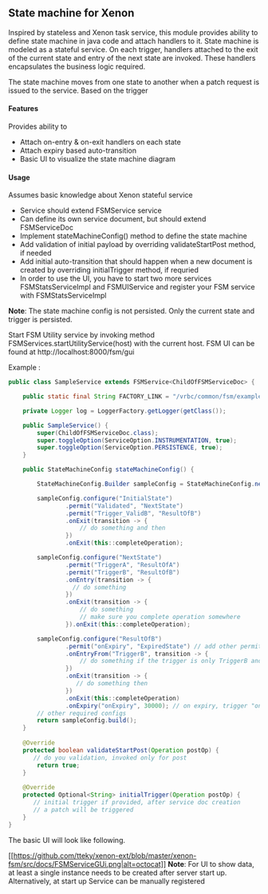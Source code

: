 ## State machine for Xenon

Inspired by stateless and Xenon task service, this module provides ability to define state machine in java code and attach handlers to it.
State machine is modeled as a stateful service. On each trigger, handlers attached to the exit of the current state and entry of the next state are invoked. 
These handlers encapsulates the business logic required.

The state machine moves from one state to another when a patch request is issued to the service.  Based on the trigger 


#### Features
Provides ability to 

- Attach on-entry & on-exit handlers on each state
- Attach expiry based auto-transition
- Basic UI to visualize the state machine diagram

#### Usage
Assumes basic knowledge about Xenon stateful service

- Service should extend FSMService service
- Can define its own service document, but should extend FSMServiceDoc
- Implement stateMachineConfig() method to define the state machine
- Add validation of initial payload by overriding validateStartPost method, if needed
- Add initial auto-transition that should happen when a new document is created by overriding initialTrigger method, if requried
- In order to use the UI, you have to start two more services FSMStatsServiceImpl and FSMUIService and register your FSM service with FSMStatsServiceImpl 

**Note**: The state machine config is not persisted. Only the current state and trigger is persisted.

Start FSM Utility service by invoking method FSMServices.startUtilityService(host) with the current host.
 FSM UI can be found at http://localhost:8000/fsm/gui

Example :

```java
public class SampleService extends FSMService<ChildOfFSMServiceDoc> {

    public static final String FACTORY_LINK = "/vrbc/common/fsm/examples/phone";

    private Logger log = LoggerFactory.getLogger(getClass());

    public SampleService() {
        super(ChildOfFSMServiceDoc.class);
        super.toggleOption(ServiceOption.INSTRUMENTATION, true);
        super.toggleOption(ServiceOption.PERSISTENCE, true);
    }

    public StateMachineConfig stateMachineConfig() {

        StateMachineConfig.Builder sampleConfig = StateMachineConfig.newBuilder(PhoneState.OffHook.name());

        sampleConfig.configure("InitialState")
                .permit("Validated", "NextState")
                .permit("Trigger_ValidB", "ResultOfB")
                .onExit(transition -> {
                    // do something and then
                })
                .onExit(this::completeOperation);

        sampleConfig.configure("NextState")
                .permit("TriggerA", "ResultOfA")
                .permit("TriggerB", "ResultOfB")
                .onEntry(transition -> {
                  // do something
                })
                .onExit(transition -> {
                    // do something
                    // make sure you complete operation somewhere
                }).onExit(this::completeOperation);

        sampleConfig.configure("ResultOfB")
                .permit("onExpiry", "ExpiredState") // add other permits
                .onEntryFrom("TriggerB", transition -> {
                    // do something if the trigger is only TriggerB and not for Trigger_ValidB 
                })
                .onExit(transition -> {
                   // do something then
                })
                .onExit(this::completeOperation)
                .onExpiry("onExpiry", 30000); // on expiry, trigger "onExpiry"
        // other required configs
        return sampleConfig.build();
    }
    
    @Override
    protected boolean validateStartPost(Operation postOp) {
       // do you validation, invoked only for post
        return true;
    }
    
    @Override
    protected Optional<String> initialTrigger(Operation postOp) {
       // initial trigger if provided, after service doc creation
       // a patch will be triggered
    }
}
```

The basic UI will look like following.

[[https://github.com/tteky/xenon-ext/blob/master/xenon-fsm/src/docs/FSMServiceGUi.png|alt=octocat]]
**Note**: For UI to show data, at least a single instance needs to be created after server start up. 
Alternatively, at start up Service can be manually registered